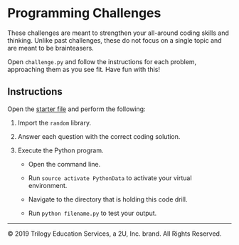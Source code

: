 # Programming Challenges

These challenges are meant to strengthen your all-around coding skills and thinking. Unlike past challenges, these do not focus on a single topic and are meant to be brainteasers.

Open `challenge.py` and follow the instructions for each problem, approaching them as you see fit. Have fun with this!

## Instructions

Open the [starter file](Unsolved/algo-challenge-01.py) and perform the following:

1. Import the `random` library.

2. Answer each question with the correct coding solution.

3. Execute the Python program.

    * Open the command line.

    * Run `source activate PythonData` to activate your virtual environment.

    * Navigate to the directory that is holding this code drill.

    * Run `python filename.py` to test your output.

---

© 2019 Trilogy Education Services, a 2U, Inc. brand. All Rights Reserved.
